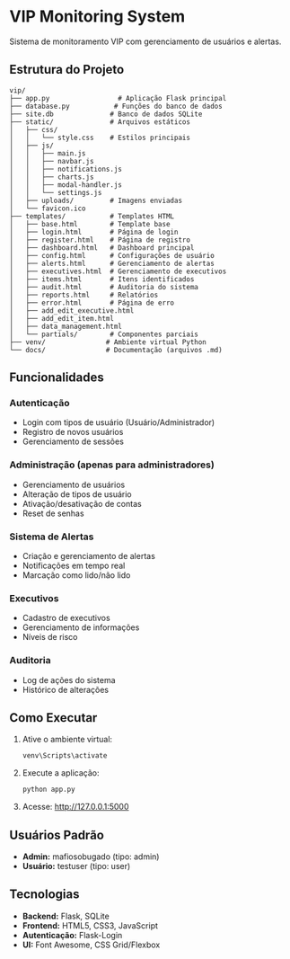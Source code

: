 # VIP Monitoring System

Sistema de monitoramento VIP com gerenciamento de usuários e alertas.

## Estrutura do Projeto

```
vip/
├── app.py                 # Aplicação Flask principal
├── database.py           # Funções do banco de dados
├── site.db              # Banco de dados SQLite
├── static/              # Arquivos estáticos
│   ├── css/
│   │   └── style.css    # Estilos principais
│   ├── js/
│   │   ├── main.js
│   │   ├── navbar.js
│   │   ├── notifications.js
│   │   ├── charts.js
│   │   ├── modal-handler.js
│   │   └── settings.js
│   ├── uploads/         # Imagens enviadas
│   └── favicon.ico
├── templates/           # Templates HTML
│   ├── base.html        # Template base
│   ├── login.html       # Página de login
│   ├── register.html    # Página de registro
│   ├── dashboard.html   # Dashboard principal
│   ├── config.html      # Configurações de usuário
│   ├── alerts.html      # Gerenciamento de alertas
│   ├── executives.html  # Gerenciamento de executivos
│   ├── items.html       # Itens identificados
│   ├── audit.html       # Auditoria do sistema
│   ├── reports.html     # Relatórios
│   ├── error.html       # Página de erro
│   ├── add_edit_executive.html
│   ├── add_edit_item.html
│   ├── data_management.html
│   └── partials/        # Componentes parciais
├── venv/               # Ambiente virtual Python
└── docs/               # Documentação (arquivos .md)
```

## Funcionalidades

### Autenticação
- Login com tipos de usuário (Usuário/Administrador)
- Registro de novos usuários
- Gerenciamento de sessões

### Administração (apenas para administradores)
- Gerenciamento de usuários
- Alteração de tipos de usuário
- Ativação/desativação de contas
- Reset de senhas

### Sistema de Alertas
- Criação e gerenciamento de alertas
- Notificações em tempo real
- Marcação como lido/não lido

### Executivos
- Cadastro de executivos
- Gerenciamento de informações
- Níveis de risco

### Auditoria
- Log de ações do sistema
- Histórico de alterações

## Como Executar

1. Ative o ambiente virtual:
   ```bash
   venv\Scripts\activate
   ```

2. Execute a aplicação:
   ```bash
   python app.py
   ```

3. Acesse: http://127.0.0.1:5000

## Usuários Padrão

- **Admin:** mafiosobugado (tipo: admin)
- **Usuário:** testuser (tipo: user)

## Tecnologias

- **Backend:** Flask, SQLite
- **Frontend:** HTML5, CSS3, JavaScript
- **Autenticação:** Flask-Login
- **UI:** Font Awesome, CSS Grid/Flexbox

